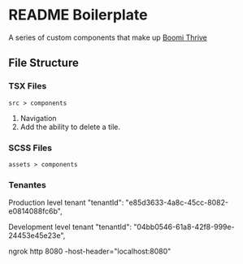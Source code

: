 # README Boilerplate

A series of custom components that make up [Boomi Thrive](https://www.boomi.com/thrive)

## File Structure

### TSX Files
`src > components`
1. Navigation
2. Add the ability to delete a tile. 

### SCSS Files
`assets > components`

 ### Tenantes 
 Production level tenant 
    "tenantId": "e85d3633-4a8c-45cc-8082-e0814088fc6b",
    
Development level tenant 
    "tenantId": "04bb0546-61a8-42f8-999e-24453e45e23e",



ngrok http 8080 -host-header="localhost:8080"